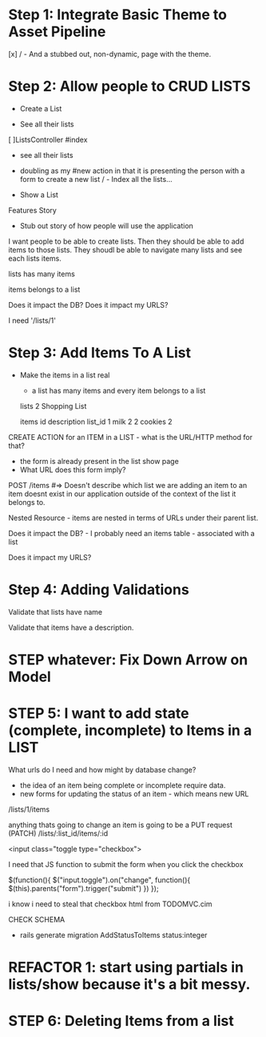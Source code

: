 # Step 1: Integrate Basic Theme to Asset Pipeline

[x] / - And a stubbed out, non-dynamic, page with the theme.



# Step 2: Allow people to CRUD LISTS

- Create a List


- See all their lists


[ ]ListsController
  #index
  - see all their lists
  - doubling as my #new action in that it is presenting the person with a form to create a new list
  / - Index all the lists...



- Show a List

Features Story
- Stub out story of how people will use the application

I want people to be able to create lists. Then they should be able to add items to those lists. They shoudl be able to navigate many lists and see each lists items.

lists
  has many items

items
  belongs to a list







Does it impact the DB?
Does it impact my URLS?

I need '/lists/1'


# Step 3: Add Items To A List

  - Make the items in a list real

    - a list has many items and every item belongs to a list


    lists
    2      Shopping List

    items
    id    description   list_id
    1      milk           2
    2      cookies        2

  CREATE ACTION for an ITEM in a LIST - what is the URL/HTTP method for that?

  - the form is already present in the list show page
  - What URL does this form imply?


  POST /items #=> Doesn't describe which list we are adding an item to
  an item doesnt exist in our application outside of the context of the list it belongs to.

  Nested Resource - items are nested in terms of URLs under their parent list.





Does it impact the DB? - I probably need an items table - associated with a list

Does it impact my URLS?

# Step 4: Adding Validations

Validate that lists have name

Validate that items have a description.





# STEP whatever: Fix Down Arrow on Model


# STEP 5: I want to add state (complete, incomplete) to Items in a LIST

What urls do I need and how might by database change?

- the idea of an item being complete or incomplete require data.
- new forms for updating the status of an item - which means new URL

/lists/1/items


anything thats going to change an item is going to be a PUT request (PATCH) /lists/:list_id/items/:id

<input class="toggle  type="checkbox">

I need that JS function to submit the form when you click the checkbox

$(function(){
  $("input.toggle").on("change", function(){
    $(this).parents("form").trigger("submit")
  })
});

i know i need to steal that checkbox html from TODOMVC.cim

CHECK SCHEMA
- rails generate migration AddStatusToItems status:integer



# REFACTOR 1: start using partials in lists/show because it's a bit messy.


# STEP 6: Deleting Items from a list

